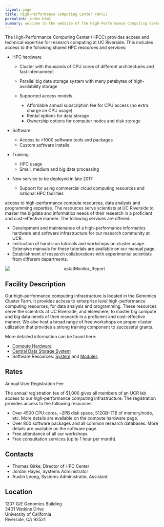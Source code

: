 ```yaml
---
layout: page
title: High-Performance Computing Center (HPCC)
permalink: index.html
summary: welcome to the website of the High-Performance Computing Center (HPCC) at UC Riverside. This site provides an overview of the HPC resources and services provided by our center. 
---
```


The High-Performance Computing Center (HPCC) provides access and technical expertise for research computing at UC Riverside. This includes access to the following shared HPC resources and services:

* HPC hardware
    
    * Cluster with thousands of CPU cores of different architectures and fast interconnect
    * Parallel big data storage system with many petabytes of high-availability storage
    * Supported access models
    
        * Affordable annual subscription fee for CPU access (no extra charge on CPU usage)
        * Rental options for data storage
        * Ownership options for computer nodes and disk storage

* Software
    
    * Access to >1000 software tools and packages 
    * Custom software installs

* Training

    * HPC usage
    * Small, medium and big data processing

* New service to be deployed in late 2017
    
    * Support for using commercial cloud computing resources and national HPC facilities

access to high-performance compute resources, data analysis and programming expertise.
The resources serve scientists at UC Riverside to master the bigdata and informatics needs of their research in a proficient and cost-effective manner. 
The following services are offered:

  * Development and maintenance of a high-performance informatics hardware and software infrastructure for our research community at UCR.
  * Instruction of hands-on tutorials and workshops on cluster usage. Extensive manuals for these tutorials are available on our manual page.
  * Establishment of research collaborations with experimental scientists from different departments.

<div><img alt="qstatMonitor_Report" border="0" src="http://biocluster.bioinfo.ucr.edu/~tgirke/qstatMonitorWeb.png" style="display:block;margin-right:auto;margin-left:auto;text-align:center"></div>

## Facility Description

Our high-performance computing infrastructure is located in the Genomics Cluster Farm.
It provides access to enterprise level high-performance computing resources, for data analysis and programming.
These resources serve the scientists at UC Riverside, and elsewhere, to master big compute and big data needs of their research in a proficient and cost-effective manner.
We also host a broad range of free workshops on proper cluster utilization that provides a strong training component to successful grants.

More detailed information can be found here:

  * [Compute Hardware](hardware#head-nodes)
  * [Central Data Storage System](hardware#storage)
  * Software Resources: [System](software_system) and [Modules](software_modules)

## Rates

Annual User Registration Fee

The annual registration fee of $1,000 gives all members of an UCR lab access to our high-performance computing infrastructure.
The registration provides access to the following resources: 

  * Over 4500 CPU cores, ~2PB disk space, 512GB-1TB of memory/node, etc. More details are available on the compute hardware page.
  * Over 800 software packages and all common research databases. More details are available on the software page.
  * Free attendance of all our workshops
  * Free consultation services (up to 1 hour per month).

## Contacts

*   Thomas Girke, Director of HPC Center
*   Jordan Hayes, Systems Administrator
*   Austin Leong, Systems Administrator, Assistant

## Location

1207 G/E Genomics Building  
3401 Watkins Drive  
University of California  
Riverside, CA 92521  
